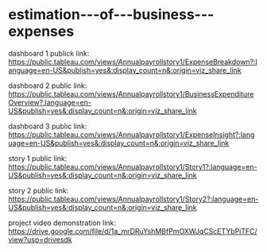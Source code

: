 # estimation---of---business---expenses


dashboard 1 publick link: https://public.tableau.com/views/Annualpayrollstory1/ExpenseBreakdown?:language=en-US&publish=yes&:display_count=n&:origin=viz_share_link  

dashboard 2 public link:  https://public.tableau.com/views/Annualpayrollstory1/BusinessExpenditureOverview?:language=en-US&publish=yes&:display_count=n&:origin=viz_share_link 

dashboard 3 public link:  https://public.tableau.com/views/Annualpayrollstory1/ExpenseInsight?:language=en-US&publish=yes&:display_count=n&:origin=viz_share_link

story 1 public link:  https://public.tableau.com/views/Annualpayrollstory1/Story1?:language=en-US&publish=yes&:display_count=n&:origin=viz_share_link

story 2 public link:  https://public.tableau.com/views/Annualpayrollstory1/Story2?:language=en-US&publish=yes&:display_count=n&:origin=viz_share_link

project video demonstration link:  https://drive.google.com/file/d/1a_mrDRuYshMBfPmOXWJqCScETYbPiTFC/view?usp=drivesdk
